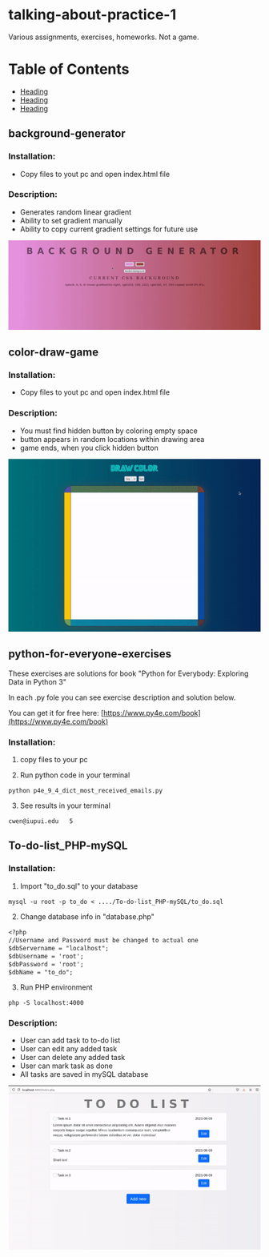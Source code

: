 # talking-about-practice-1
Various assignments, exercises, homeworks. Not a game.

# Table of Contents


- [Heading](#heading)
- [Heading](#heading-1)
- [Heading](#heading-2)


## background-generator

### Installation:

* Copy files to yout pc and open index.html file

### Description:

* Generates random linear gradient
* Ability to set gradient manually
* Ability to copy current gradient settings for future use

![Background generator Demo](background-generator/demo/background-generator.gif)

## color-draw-game

### Installation:

* Copy files to yout pc and open index.html file

### Description:

* You must find hidden button by coloring empty space
* button appears in random locations within drawing area
* game ends, when you click hidden button

![Color draw game Demo](color-draw-game/demo/color-draw-game.gif)


## python-for-everyone-exercises

These exercises are solutions for book "Python for Everybody: Exploring Data in Python 3"

In each .py fole you can see exercise description and solution below.

You can get it for free here: [https://www.py4e.com/book](https://www.py4e.com/book) 

### Installation:

1. copy files to your pc 

2. Run python code in your terminal
```
python p4e_9_4_dict_most_received_emails.py 
```

3. See results in your terminal
```
cwen@iupui.edu   5
```

## To-do-list_PHP-mySQL

### Installation:

1. Import "to_do.sql" to your database
```
mysql -u root -p to_do < ..../To-do-list_PHP-mySQL/to_do.sql
```

2. Change database info in "database.php"
```
<?php
//Username and Password must be changed to actual one
$dbServername = "localhost";
$dbUsername = 'root';
$dbPassword = 'root';
$dbName = "to_do";
```

3. Run PHP environment
```
php -S localhost:4000
```

### Description:

* User can add task to to-do list
* User can edit any added task
* User can delete any added task
* User can mark task as done
* All tasks are saved in mySQL database

![To-do list PHP mySQL Demo](to-do-list_PHP-mySQL/demo/to-do-list_PHP-mySQL.gif)

